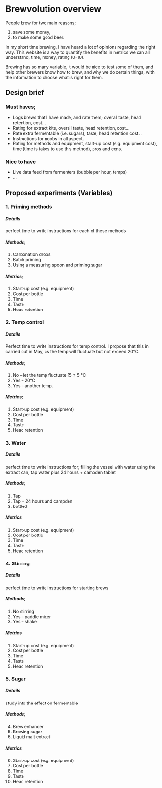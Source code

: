 # Brewvolution overview

People brew for two main reasons; 
1. save some money, 
2. to make some good beer. 

In my short time brewing, I have heard a lot of opinions regarding the right way. This website is a way to quantify the benefits in metrics we can all understand, time, money, rating (0-10).

Brewing has so many variable, it would be nice to test some of them, and help other brewers know how to brew, and why we do certain things, with the information to choose what is right for them.

## Design brief

### Must haves;

* Logs brews that I have made, and rate them; overall taste, head retention, cost…
* Rating for extract kits, overall taste, head retention, cost…
* Rate extra fermentable (i.e. sugars), taste, head retention cost…
* Instructions for noobs in all aspect.
* Rating for methods and equipment, start-up cost (e.g. equipment cost), time (time is takes to use this method), pros and cons.

### Nice to have

* Live data feed from fermenters (bubble per hour, temps)
*	…

## Proposed experiments (Variables)

### 1.	Priming methods
##### Details
perfect time to write instructions for each of these methods
##### Methods;
1.	Carbonation drops
2.	Batch priming
3.	Using a measuring spoon and priming sugar
##### Metrics;
1.	Start-up cost (e.g. equipment)
2.	Cost per bottle
3.	Time
4.	Taste
5.	Head retention

### 2.	Temp control
##### Details
Perfect time to write instructions for temp control. I propose that this in carried out in May, as the temp will fluctuate but not exceed 20°C.
##### Methods;
1.	No – let the temp fluctuate 15 ± 5 °C
2.	Yes – 20°C
3.	Yes – another temp.
##### Metrics;
1.	Start-up cost (e.g. equipment)
2.	Cost per bottle
3.	Time
4.	Taste
5.	Head retention

### 3.	Water
##### Details
perfect time to write instructions for; filling the vessel with water using the extract can, tap water plus 24 hours + campden tablet.
##### Methods;
1.	Tap
2.	Tap + 24 hours and campden
3.	bottled
##### Metrics
1.	Start-up cost (e.g. equipment)
2.	Cost per bottle
3.	Time
4.	Taste
5.	Head retention

### 4.	Stirring
##### Details
perfect time to write instructions for starting brews
##### Methods;
1.	No stirring
2.	Yes – paddle mixer
3.	Yes – shake
##### Metrics
1.	Start-up cost (e.g. equipment)
2.	Cost per bottle
3.	Time
4.	Taste
5.	Head retention

### 5.	Sugar
##### Details
study into the effect on fermentable
##### Methods;
4.	Brew enhancer
5.	Brewing sugar
6.	Liquid malt extract
##### Metrics
6.	Start-up cost (e.g. equipment)
7.	Cost per bottle
8.	Time
9.	Taste
10.	Head retention
